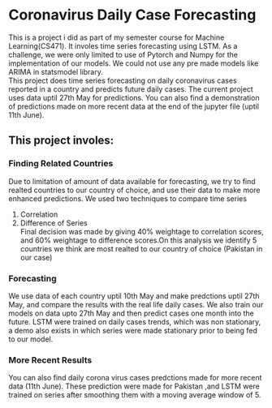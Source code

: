 # Coronavirus Daily Case Forecasting
This is a project i did as part of my semester course for Machine Learning(CS471). It involes time series forecasting using LSTM. As a challenge, we were only limited to use of Pytorch and Numpy for the implementation of our models. We could not use any pre made models like ARIMA in statsmodel library.  
This project does time series forecasting on daily coronavirus cases reported in a country and predicts future daily cases. The current project uses data uptil 27th May for predictions. You can also find a demonstration of predictions made on more recent data at the end of the jupyter file (uptil 11th June). 

## This project involes:
### Finding Related Countries
Due to limitation of amount of data available for forecasting, we try to find realted countries to our country of choice, and use their data to make more enhanced predictions.
We used two techniques to compare time series 
1. Correlation
2. Difference of Series   
Final decision was made by giving 40% weightage to correlation scores, and 60% weightage to difference scores.On this analysis we identify 5 countries we think are most realted to our country of choice (Pakistan in our case)  

### Forecasting
We use data of each country uptil 10th May and make predctions uptil 27th May, and compare the results with the real life daily cases. We also train our models on data upto 27th May and then predict cases one month into the future.
LSTM were trained on daily cases trends, which was non stationary, a demo also exists in which series were made stationary prior to being fed to our model.

### More Recent Results
You can also find daily corona virus cases predctions made for more recent data (11th June). These prediction were made for Pakistan ,and LSTM were trained on series after smoothing them with a moving average window of 5.






